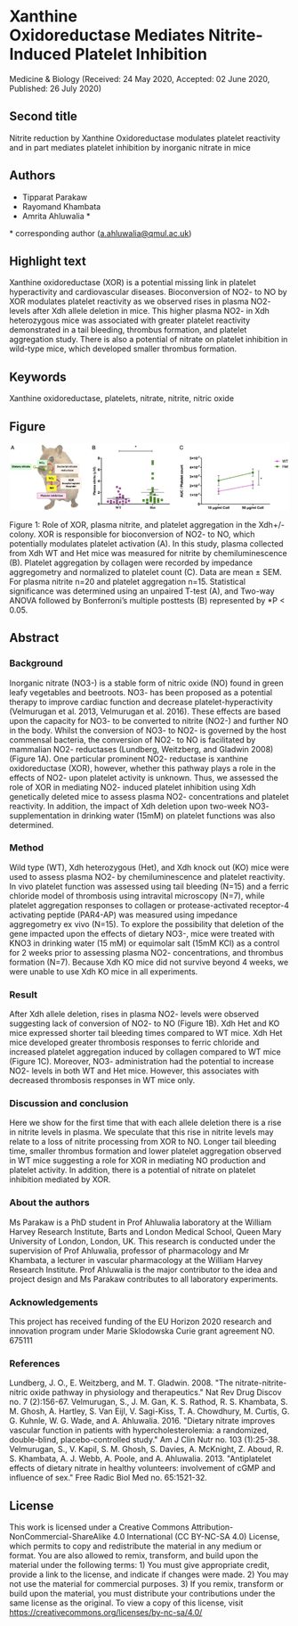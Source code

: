 # Xanthine Oxidoreductase Mediates Nitrite-Induced Platelet Inhibition

Medicine & Biology (Received: 24 May 2020, Accepted: 02 June 2020, Published: 26 July 2020)

## Second title

Nitrite reduction by Xanthine Oxidoreductase modulates platelet reactivity and in part mediates platelet inhibition by inorganic nitrate in mice

## Authors

- Tipparat Parakaw
- Rayomand Khambata
- Amrita Ahluwalia \*

\* corresponding author (a.ahluwalia@qmul.ac.uk)

## Highlight text

Xanthine oxidoreductase (XOR) is a potential missing link in platelet hyperactivity and cardiovascular diseases. Bioconversion of NO2- to NO by XOR modulates platelet reactivity as we observed rises in plasma NO2- levels after Xdh allele deletion in mice. This higher plasma NO2- in Xdh heterozygous mice was associated with greater platelet reactivity demonstrated in a tail bleeding, thrombus formation, and platelet aggregation study. There is also a potential of nitrate on platelet inhibition in wild-type mice, which developed smaller thrombus formation.

## Keywords

Xanthine oxidoreductase, platelets, nitrate, nitrite, nitric oxide

## Figure

![Figure 27](../figures/27_figure.jpg)

Figure 1: Role of XOR, plasma nitrite, and platelet aggregation in the Xdh+/- colony. XOR is responsible for bioconversion of NO2- to NO, which potentially modulates platelet activation (A). In this study, plasma collected from Xdh WT and Het mice was measured for nitrite by chemiluminescence (B). Platelet aggregation by collagen were recorded by impedance aggregometry and normalized to platelet count (C). Data are mean ± SEM. For plasma nitrite n=20 and platelet aggregation n=15. Statistical significance was determined using an unpaired T-test (A), and Two-way ANOVA followed by Bonferroni’s multiple posttests (B) represented by \*P < 0.05.

## Abstract

### Background

Inorganic nitrate (NO3-) is a stable form of nitric oxide (NO) found in green leafy vegetables and beetroots. NO3- has been proposed as a potential therapy to improve cardiac function and decrease platelet-hyperactivity (Velmurugan et al. 2013, Velmurugan et al. 2016).  These effects are based upon the capacity for NO3- to be converted to nitrite (NO2-) and further NO in the body. Whilst the conversion of NO3- to NO2- is governed by the host commensal bacteria, the conversion of NO2- to NO is facilitated by mammalian NO2- reductases (Lundberg, Weitzberg, and Gladwin 2008) (Figure 1A). One particular prominent NO2- reductase is xanthine oxidoreductase (XOR), however, whether this pathway plays a role in the effects of NO2- upon platelet activity is unknown. Thus, we assessed the role of XOR in mediating NO2- induced platelet inhibition using Xdh genetically deleted mice to assess plasma NO2- concentrations and platelet reactivity. In addition, the impact of Xdh deletion upon two-week NO3- supplementation in drinking water (15mM) on platelet functions was also determined.

### Method

Wild type (WT), Xdh heterozygous (Het), and Xdh knock out (KO) mice were used to assess plasma NO2- by chemiluminescence and platelet reactivity. In vivo platelet function was assessed using tail bleeding (N=15) and a ferric chloride model of thrombosis using intravital microscopy (N=7), while platelet aggregation responses to collagen or protease-activated receptor-4 activating peptide (PAR4-AP) was measured using impedance aggregometry ex vivo (N=15). To explore the possibility that deletion of the gene impacted upon the effects of dietary NO3-, mice were treated with KNO3 in drinking water (15 mM) or equimolar salt (15mM KCl) as a control for 2 weeks prior to assessing plasma NO2- concentrations, and thrombus formation (N=7). Because Xdh KO mice did not survive beyond 4 weeks, we were unable to use Xdh KO mice in all experiments.

### Result

After Xdh allele deletion, rises in plasma NO2- levels were observed suggesting lack of conversion of NO2- to NO (Figure 1B). Xdh Het and KO mice expressed shorter tail bleeding times compared to WT mice. Xdh Het mice developed greater thrombosis responses to ferric chloride and increased platelet aggregation induced by collagen compared to WT mice (Figure 1C). Moreover, NO3- administration had the potential to increase NO2- levels in both WT and Het mice. However, this associates with decreased thrombosis responses in WT mice only.  

### Discussion and conclusion

Here we show for the first time that with each allele deletion there is a rise in nitrite levels in plasma. We speculate that this rise in nitrite levels may relate to a loss of nitrite processing from XOR to NO. Longer tail bleeding time, smaller thrombus formation and lower platelet aggregation observed in WT mice suggesting a role for XOR in mediating NO production and platelet activity. In addition, there is a potential of nitrate on platelet inhibition mediated by XOR.

### About the authors

Ms Parakaw is a PhD student in Prof Ahluwalia laboratory at the William Harvey Research Institute, Barts and London Medical School, Queen Mary University of London, London, UK. This research is conducted under the supervision of Prof Ahluwalia, professor of pharmacology and Mr Khambata, a lecturer in vascular pharmacology at the William Harvey Research Institute. Prof Ahluwalia is the major contributor to the idea and project design and Ms Parakaw contributes to all laboratory experiments. 

### Acknowledgements

This project has received funding of the EU Horizon 2020 research and innovation program under Marie Sklodowska Curie grant agreement NO. 675111 

### References

Lundberg, J. O., E. Weitzberg, and M. T. Gladwin. 2008. "The nitrate-nitrite-nitric oxide pathway in physiology and therapeutics." Nat Rev Drug Discov no. 7 (2):156-67. 
Velmurugan, S., J. M. Gan, K. S. Rathod, R. S. Khambata, S. M. Ghosh, A. Hartley, S. Van Eijl, V. Sagi-Kiss, T. A. Chowdhury, M. Curtis, G. G. Kuhnle, W. G. Wade, and A. Ahluwalia. 2016. "Dietary nitrate improves vascular function in patients with hypercholesterolemia: a randomized, double-blind, placebo-controlled study." Am J Clin Nutr no. 103 (1):25-38. 
Velmurugan, S., V. Kapil, S. M. Ghosh, S. Davies, A. McKnight, Z. Aboud, R. S. Khambata, A. J. Webb, A. Poole, and A. Ahluwalia. 2013. "Antiplatelet effects of dietary nitrate in healthy volunteers: involvement of cGMP and influence of sex." Free Radic Biol Med no. 65:1521-32. 
   
## License
 
This work is licensed under a Creative Commons Attribution-NonCommercial-ShareAlike 4.0 International (CC BY-NC-SA 4.0) License, which permits to copy and redistribute the material in any medium or format. You are also allowed to remix, transform, and build upon the material under the following terms: 1) You must give appropriate credit, provide a link to the license, and indicate if changes were made. 2) You may not use the material for commercial purposes. 3) If you remix, transform or build upon the material, you must distribute your contributions under the same license as the original. To view a copy of this license, visit https://creativecommons.org/licenses/by-nc-sa/4.0/